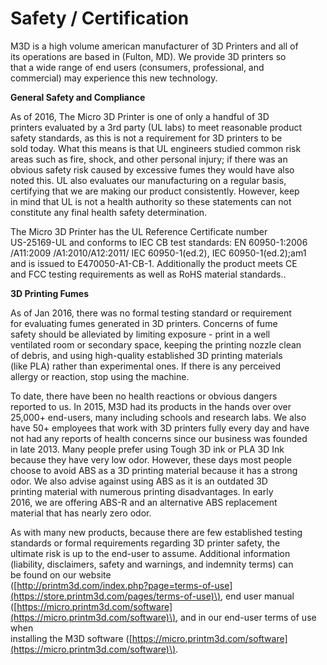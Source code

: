 # Safety / Certification

M3D is a high volume american manufacturer of 3D Printers and all of  
its operations are based in \(Fulton, MD\).  We provide 3D printers so  
that a wide range of end users \(consumers, professional, and  
commercial\) may experience this new technology.  
  
**General Safety and Compliance**

As of 2016, The Micro 3D Printer is one of only a handful of 3D  
printers evaluated by a 3rd party \(UL labs\) to meet reasonable product  
safety standards, as this is not a requirement for 3D printers to be  
sold today.  What this means is that UL engineers studied common risk  
areas such as fire, shock, and other personal injury; if there was an  
obvious safety risk caused by excessive fumes they would have also  
noted this.  UL also evaluates our manufacturing on a regular basis,  
certifying that we are making our product consistently.  However, keep  
in mind that UL is not a health authority so these statements can not  
constitute any final health safety determination.  
  
The Micro 3D Printer has the UL Reference Certificate number  
US-25169-UL and conforms to IEC CB test standards: EN 60950-1:2006  
/A11:2009 /A1:2010/A12:2011/  IEC 60950-1\(ed.2\), IEC 60950-1\(ed.2\);am1  
and is issued to E470050-A1-CB-1.  Additionally the product meets CE  
and FCC testing requirements as well as RoHS material standards..  
  
**3D Printing Fumes**

As of Jan 2016, there was no formal testing standard or requirement  
for evaluating fumes generated in 3D printers.  Concerns of fume  
safety should be alleviated by limiting exposure - print in a well  
ventilated room or secondary space, keeping the printing nozzle clean  
of debris, and using high-quality established 3D printing materials  
\(like PLA\) rather than experimental ones.  If there is any perceived  
allergy or reaction, stop using the machine.  
  
To date, there have been no health reactions or obvious dangers  
reported to us.  In 2015, M3D had its products in the hands over over  
25,000+ end-users, many including schools and research labs.  We also  
have 50+ employees that work with 3D printers fully every day and have  
not had any reports of health concerns since our business was founded  
in late 2013.  Many people prefer using Tough 3D ink or PLA 3D Ink  
because they have very low odor.  However, these days most people  
choose to avoid ABS as a 3D printing material because it has a strong  
odor.  We also advise against using ABS as it is an outdated 3D  
printing material with numerous printing disadvantages.  In early  
2016, we are offering ABS-R and an alternative ABS replacement  
material that has nearly zero odor.  
  
As with many new products, because there are few established testing  
standards or formal requirements regarding 3D printer safety, the  
ultimate risk is up to the end-user to assume.  Additional information  
\(liability, disclaimers, safety and warnings, and indemnity terms\) can  
be found on our website  
\([http://printm3d.com/index.php?page=terms-of-use](https://store.printm3d.com/pages/terms-of-use)\), end user manual  
\([https://micro.printm3d.com/software](https://micro.printm3d.com/software)\), and in our end-user terms of use when  
installing the M3D software \([https://micro.printm3d.com/software](https://micro.printm3d.com/software)\).

